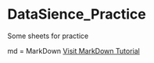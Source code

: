 # DataSience_Practice
Some sheets for practice

md = MarkDown 
[Visit MarkDown Tutorial](https://www.markdowntutorial.com)
